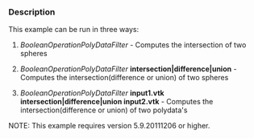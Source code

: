 ### Description
This example can be run in three ways:

1.  *BooleanOperationPolyDataFilter* - Computes the intersection of two spheres

2.  *BooleanOperationPolyDataFilter* **intersection|difference|union** - Computes the intersection(difference or union) of two spheres

3.  *BooleanOperationPolyDataFilter* **input1.vtk intersection|difference|union input2.vtk** - Computes the intersection(difference or union) of two polydata's

NOTE: This example requires version 5.9.20111206 or higher.
